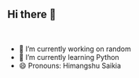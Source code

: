 ## Hi there 👋

<br>

- 🔭 I’m currently working on random
- 🌱 I’m currently learning Python
- 😄 Pronouns: Himangshu Saikia
